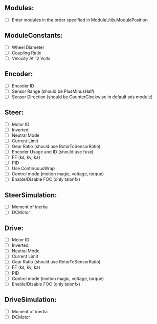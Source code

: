 Modules:
-----------------------
- [ ] Enter modules in the order specified in ModuleUtils.ModulePosition

ModuleConstants:
-----------------------
- [ ] Wheel Diameter
- [ ] Coupling Ratio
- [ ] Velocity At 12 Volts

Encoder:
----------------------
- [ ] Encoder ID
- [ ] Sensor Range (should be PlusMinusHalf)
- [ ] Sensor Direction (should be CounterClockwise in default sds module)

Steer:
-----------------------
- [ ] Motor ID
- [ ] Inverted
- [ ] Neutral Mode
- [ ] Current Limit
- [ ] Gear Ratio (should use RotorToSensorRatio)
- [ ] Encoder Usage and ID (should use fuse)
- [ ] FF (ks, kv, ka)
- [ ] PID
- [ ] Use ContinuousWrap
- [ ] Control mode (motion magic, voltage, torque)
- [ ] Enable/Disable FOC (only talonfx)

SteerSimulation:
-----------------------
- [ ] Moment of inertia
- [ ] DCMotor

Drive:
-----------------------
- [ ] Motor ID
- [ ] Inverted
- [ ] Neutral Mode
- [ ] Current Limit
- [ ] Gear Ratio (should use RotorToSensorRatio)
- [ ] FF (ks, kv, ka)
- [ ] PID
- [ ] Control mode (motion magic, voltage, torque)
- [ ] Enable/Disable FOC (only talonfx)

DriveSimulation:
-----------------------
 - [ ] Moment of inertia
 - [ ] DCMotor
